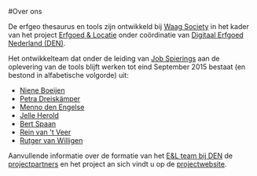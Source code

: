 ---
---

#Over ons

De erfgeo thesaurus en tools zijn ontwikkeld bij <a href="http://waag.org/">Waag Society</a> in het kader van het project <a href="http://erfgoedenlocatie.nl/">Erfgoed & Locatie</a> onder coördinatie van <a href="http://www.den.nl">Digitaal Erfgoed Nederland (DEN)</a>. 

Het ontwikkelteam dat onder de leiding van <a href="https://www.linkedin.com/profile/view?id=20264891">Job Spierings</a> aan de oplevering van de tools blijft werken tot eind September 2015 bestaat (en bestond in alfabetische volgorde) uit:

<ul>
<li><a href="https://www.linkedin.com/profile/view?id=100742746">Niene Boeijen</a></li>
<li><a href="https://www.linkedin.com/profile/view?id=16877806">Petra Dreiskämper</a></li>
<li><a href="https://www.linkedin.com/profile/view?id=23196350">Menno den Engelse</a></li>
<li><a href="https://www.linkedin.com/profile/view?id=81500314">Jelle Herold</a></li>
<li><a href="https://www.linkedin.com/profile/view?id=14866792">Bert Spaan</a></li>
<li><a href="https://www.linkedin.com/profile/view?id=174235474">Rein van 't Veer</a></li>
<li><a href="https://www.linkedin.com/profile/view?id=112363629">Rutger van Willigen</a></li>
</ul>

Aanvullende informatie over de formatie van het <a href="http://erfgoedenlocatie.nl/projectbeschrijving/projectteam/">E&L team bij DEN</a> de <a href="http://erfgoedenlocatie.nl/projectbeschrijving/partners/">projectpartners</a> en het project an sich vindt u op de <a href="http://erfgoedenlocatie.nl/projectbeschrijving/projectteam/">projectwebsite</a>.



